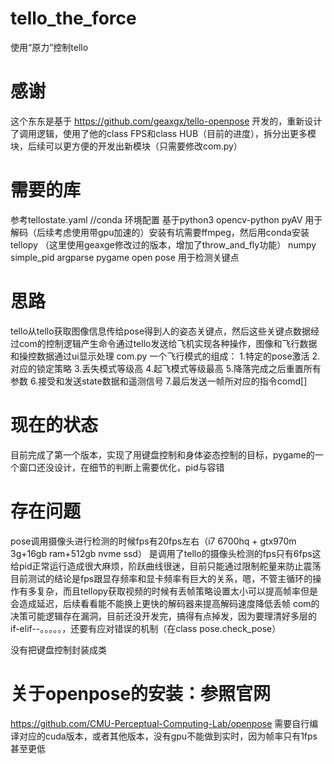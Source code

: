 # tello_the_force
使用“原力”控制tello

# 感谢
这个东东是基于 https://github.com/geaxgx/tello-openpose 开发的，重新设计了调用逻辑，使用了他的class FPS和class HUB（目前的进度），拆分出更多模块，后续可以更方便的开发出新模块（只需要修改com.py）

# 需要的库
参考tellostate.yaml      //conda 环境配置
基于python3
opencv-python
pyAV    用于解码（后续考虑使用带gpu加速的）安装有坑需要ffmpeg，然后用conda安装
tellopy  （这里使用geaxge修改过的版本，增加了throw_and_fly功能）
numpy
simple_pid
argparse
pygame
open pose 用于检测关键点

# 思路
tello从tello获取图像信息传给pose得到人的姿态关键点，然后这些关键点数据经过com的控制逻辑产生命令通过tello发送给飞机实现各种操作，图像和飞行数据和操控数据通过ui显示处理
com.py
一个飞行模式的组成：
1.特定的pose激活
2.对应的锁定策略
3.丢失模式等级高
4.起飞模式等级最高
5.降落完成之后重置所有参数
6.接受和发送state数据和遥测信号
7.最后发送一帧所对应的指令comd[]



# 现在的状态
目前完成了第一个版本，实现了用键盘控制和身体姿态控制的目标，pygame的一个窗口还没设计，在细节的判断上需要优化，pid与容错

# 存在问题
pose调用摄像头进行检测的时候fps有20fps左右（i7 6700hq + gtx970m 3g+16gb ram+512gb nvme ssd）
是调用了tello的摄像头检测的fps只有6fps这给pid正常运行造成很大麻烦，阶跃曲线很迷，目前只能通过限制舵量来防止震荡
目前测试的结论是fps跟显存频率和显卡频率有巨大的关系，嗯，不管主循环的操作有多复杂，而且tellopy获取视频的时候有丢帧策略设置太小可以提高帧率但是会造成延迟，后续看看能不能换上更快的解码器来提高解码速度降低丢帧
com的决策可能逻辑存在漏洞，目前还没开发完，搞得有点掉发，因为要理清好多层的if-elif--。。。。。，还要有应对错误的机制（在class pose.check_pose）

没有把键盘控制封装成类


# 关于openpose的安装：参照官网
https://github.com/CMU-Perceptual-Computing-Lab/openpose
需要自行编译对应的cuda版本，或者其他版本，没有gpu不能做到实时，因为帧率只有1fps甚至更低
